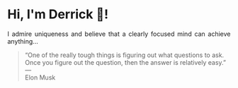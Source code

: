 # Hi, I'm Derrick 👋!
<p align="justify">I admire uniqueness and believe that a clearly focused mind can achieve anything...</p> 
<!-- #quote-start -->
<blockquote>&ldquo;One of the really tough things is figuring out what questions to ask. Once you figure out the question, then the answer is relatively easy.&rdquo; &mdash; <footer>Elon Musk</footer></blockquote>
<!-- #quote-end -->

